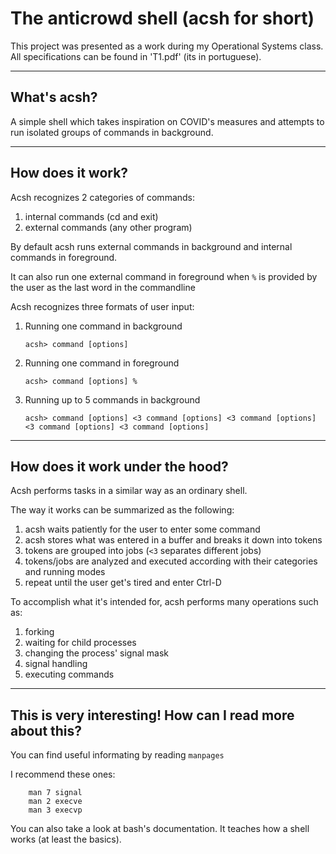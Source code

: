 # The anticrowd shell (acsh for short)

This project was presented as a work during my Operational Systems class. All specifications can be found in 'T1.pdf' (its in portuguese).

---

## What's acsh?

A simple shell which takes inspiration on COVID's measures and attempts to run isolated groups of commands in background.

---

## How does it work?

Acsh recognizes 2 categories of commands:
1. internal commands (cd and exit)
2. external commands (any other program)

By default acsh runs external commands in background and internal commands in foreground.

It can also run one external command in foreground when `%` is provided by the user as the last word in the commandline

Acsh recognizes three formats of user input:

1. Running one command in background

    ```acsh> command [options]```

2. Running one command in foreground

    ```acsh> command [options] %```

3. Running up to 5 commands in background

    ```acsh> command [options] <3 command [options] <3 command [options] <3 command [options] <3 command [options]```

---

## How does it work under the hood?

Acsh performs tasks in a similar way as an ordinary shell.

The way it works can be summarized as the following:
1. acsh waits patiently for the user to enter some command
2. acsh stores what was entered in a buffer and breaks it down into tokens
3. tokens are grouped into jobs (`<3` separates different jobs)
4. tokens/jobs are analyzed and executed according with their categories and running modes
5. repeat until the user get's tired and enter Ctrl-D

To accomplish what it's intended for, acsh performs many operations such as:
1. forking
2. waiting for child processes
3. changing the process' signal mask
4. signal handling
5. executing commands

---

## This is very interesting! How can I read more about this?

You can find useful informating by reading `manpages`

I recommend these ones:

```
    man 7 signal
    man 2 execve
    man 3 execvp
```

You can also take a look at bash's documentation. It teaches how a shell works (at least the basics).
